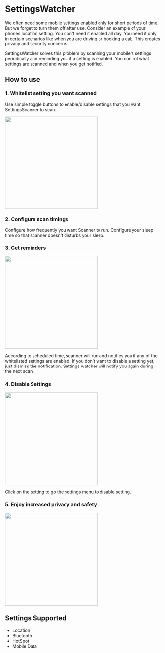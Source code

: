 # SettingsWatcher
We often need some mobile settings enabled only for short periods of time. But we forget to turn them off after use. Consider an example of your phones location setting. You don't need it enabled all day. You need it only in certain scenarios like when you are driving or booking a cab. This creates privacy and security concerns

SettingsWatcher solves this problem by scanning your mobile's settings periodically and reminding you if a setting is enabled. You control what settings are scanned and when you get notified.

## How to use
### 1. Whitelist setting you want scanned
Use simple toggle buttons to enable/disable settings that you want SettingsScanner to scan.

<img src="https://github.com/tantrumkiller/SettingsWatcher/blob/master/userPreferencesScreen.png" width="300" />

### 2. Configure scan timings

Configure how frequently you want Scanner to run.
Configure your sleep time so that scanner doesn't disturbs your sleep.

### 3. Get reminders
<img src="https://github.com/tantrumkiller/SettingsWatcher/blob/master/notification.png" width="300" />

According to scheduled time, scanner will run and notifies you if any of the whitelisted settings are enabled.
If you don’t want to disable a setting yet, just dismiss the notification. Settings watcher will notify you again during the next scan.

### 4. Disable Settings

<img src="https://github.com/tantrumkiller/SettingsWatcher/blob/master/actionsScreen.png" width="300" />

Click on the setting to go the settings menu to disable setting.

### 5. Enjoy increased privacy and safety
<img src="https://github.com/tantrumkiller/SettingsWatcher/blob/master/allCaughtUpScreen.png" width="300" />

## Settings Supported
* Location
* Bluetooth
* HotSpot
* Mobile Data


